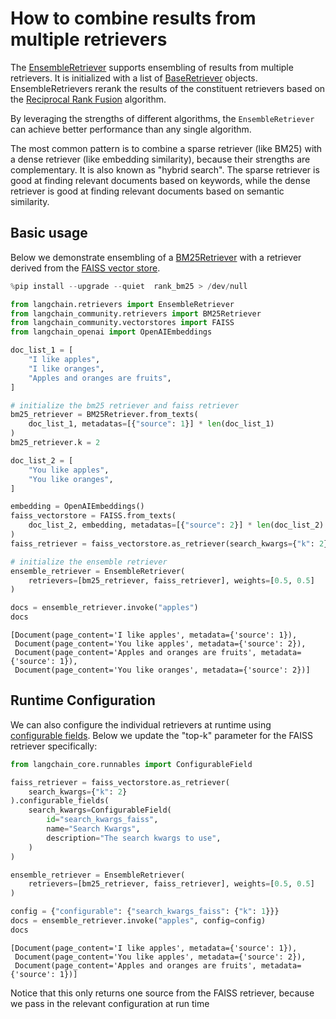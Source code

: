 # How to combine results from multiple retrievers

The [EnsembleRetriever](https://python.langchain.com/api_reference/langchain/retrievers/langchain.retrievers.ensemble.EnsembleRetriever.html) supports ensembling of results from multiple retrievers. It is initialized with a list of [BaseRetriever](https://python.langchain.com/api_reference/core/retrievers/langchain_core.retrievers.BaseRetriever.html) objects. EnsembleRetrievers rerank the results of the constituent retrievers based on the [Reciprocal Rank Fusion](https://plg.uwaterloo.ca/~gvcormac/cormacksigir09-rrf.pdf) algorithm.

By leveraging the strengths of different algorithms, the `EnsembleRetriever` can achieve better performance than any single algorithm. 

The most common pattern is to combine a sparse retriever (like BM25) with a dense retriever (like embedding similarity), because their strengths are complementary. It is also known as "hybrid search". The sparse retriever is good at finding relevant documents based on keywords, while the dense retriever is good at finding relevant documents based on semantic similarity.

## Basic usage

Below we demonstrate ensembling of a [BM25Retriever](https://python.langchain.com/api_reference/community/retrievers/langchain_community.retrievers.bm25.BM25Retriever.html) with a retriever derived from the [FAISS vector store](https://python.langchain.com/api_reference/community/vectorstores/langchain_community.vectorstores.faiss.FAISS.html).


```python
%pip install --upgrade --quiet  rank_bm25 > /dev/null
```


```python
from langchain.retrievers import EnsembleRetriever
from langchain_community.retrievers import BM25Retriever
from langchain_community.vectorstores import FAISS
from langchain_openai import OpenAIEmbeddings

doc_list_1 = [
    "I like apples",
    "I like oranges",
    "Apples and oranges are fruits",
]

# initialize the bm25 retriever and faiss retriever
bm25_retriever = BM25Retriever.from_texts(
    doc_list_1, metadatas=[{"source": 1}] * len(doc_list_1)
)
bm25_retriever.k = 2

doc_list_2 = [
    "You like apples",
    "You like oranges",
]

embedding = OpenAIEmbeddings()
faiss_vectorstore = FAISS.from_texts(
    doc_list_2, embedding, metadatas=[{"source": 2}] * len(doc_list_2)
)
faiss_retriever = faiss_vectorstore.as_retriever(search_kwargs={"k": 2})

# initialize the ensemble retriever
ensemble_retriever = EnsembleRetriever(
    retrievers=[bm25_retriever, faiss_retriever], weights=[0.5, 0.5]
)
```


```python
docs = ensemble_retriever.invoke("apples")
docs
```




    [Document(page_content='I like apples', metadata={'source': 1}),
     Document(page_content='You like apples', metadata={'source': 2}),
     Document(page_content='Apples and oranges are fruits', metadata={'source': 1}),
     Document(page_content='You like oranges', metadata={'source': 2})]



## Runtime Configuration

We can also configure the individual retrievers at runtime using [configurable fields](/docs/how_to/configure). Below we update the "top-k" parameter for the FAISS retriever specifically:


```python
from langchain_core.runnables import ConfigurableField

faiss_retriever = faiss_vectorstore.as_retriever(
    search_kwargs={"k": 2}
).configurable_fields(
    search_kwargs=ConfigurableField(
        id="search_kwargs_faiss",
        name="Search Kwargs",
        description="The search kwargs to use",
    )
)

ensemble_retriever = EnsembleRetriever(
    retrievers=[bm25_retriever, faiss_retriever], weights=[0.5, 0.5]
)
```


```python
config = {"configurable": {"search_kwargs_faiss": {"k": 1}}}
docs = ensemble_retriever.invoke("apples", config=config)
docs
```




    [Document(page_content='I like apples', metadata={'source': 1}),
     Document(page_content='You like apples', metadata={'source': 2}),
     Document(page_content='Apples and oranges are fruits', metadata={'source': 1})]



Notice that this only returns one source from the FAISS retriever, because we pass in the relevant configuration at run time


```python

```
